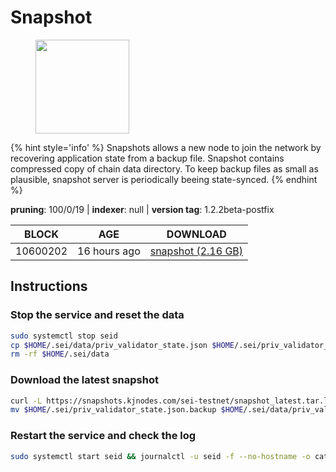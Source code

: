 # Snapshot

<figure><img src="https://raw.githubusercontent.com/kj89/testnet_manuals/main/pingpub/logos/sei.png" width="150" alt=""><figcaption></figcaption></figure>

{% hint style='info' %}
Snapshots allows a new node to join the network by recovering application state from a backup file. 
Snapshot contains compressed copy of chain data directory. To keep backup files as small as plausible, 
snapshot server is periodically beeing state-synced.
{% endhint %}

**pruning**: 100/0/19 | **indexer**: null | **version tag**: 1.2.2beta-postfix

| BLOCK             | AGE             | DOWNLOAD                                                                                            |
| ----------------- | --------------- | --------------------------------------------------------------------------------------------------- |
| 10600202 | 16 hours ago | [snapshot (2.16 GB)](https://snapshots.kjnodes.com/sei-testnet/snapshot\_latest.tar.lz4) |

## Instructions

### Stop the service and reset the data

```bash
sudo systemctl stop seid
cp $HOME/.sei/data/priv_validator_state.json $HOME/.sei/priv_validator_state.json.backup
rm -rf $HOME/.sei/data
```

### Download the latest snapshot

```bash
curl -L https://snapshots.kjnodes.com/sei-testnet/snapshot_latest.tar.lz4 | lz4 -dc - | tar -xf - -C $HOME/.sei
mv $HOME/.sei/priv_validator_state.json.backup $HOME/.sei/data/priv_validator_state.json
```

### Restart the service and check the log

```bash
sudo systemctl start seid && journalctl -u seid -f --no-hostname -o cat
```
